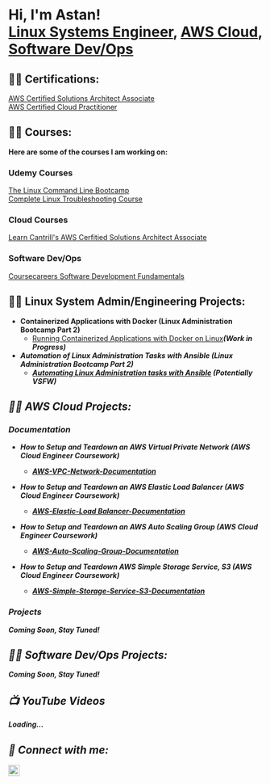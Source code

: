 <h1>Hi, I'm Astan! 
<br/><a href="https://github.com/Astan-Billings">Linux Systems Engineer</a>, <a href="https://www.linkedin.com/in/acbillings/">AWS Cloud</a>, <a href="https://www.linkedin.com/in/acbillings/">Software Dev/Ops</a></h1>

<h2>👨‍💻 Certifications:</h2>

<a href="https://www.credly.com/earner/earned/badge/c08b4c5e-28ad-4bc1-8a4f-9e8a33a99113">AWS Certified Solutions Architect Associate</a>
 <br/><a href="https://www.credly.com/earner/earned/badge/3a52bfbb-8486-4b1d-8cf8-356d36037e1b">AWS Certified Cloud Practitioner</a>

 <h2>👨‍💻 Courses:</h2>
 <b>Here are some of the courses I am working on:</b>
 
 <h3>Udemy Courses</h3>
 <a href="https://www.udemy.com/course/the-linux-command-line-bootcamp/">The Linux Command Line Bootcamp</a><br>
 <a href="https://www.udemy.com/course/linux-troubleshooting-course/">Complete Linux Troubleshooting Course</a><br>
 <!-- <a href="">Bash Mastery: The Complete Guide to Bash Shell Scripting</a> -->

 <h3>Cloud Courses</h3>
 <a href="https://learn.cantrill.io/p/aws-certified-solutions-architect-associate-saa-c03">Learn Cantrill's AWS Cerfitied Solutions Architect   Associate</a>

 <h3>Software Dev/Ops</h3>
 <a href="https://coursecareers.com/courses/explore/software-dev-fundamentals">Coursecareers Software Development Fundamentals</a>



<h2>👨‍💻 Linux System Admin/Engineering Projects:</h2>

- <b>Containerized Applications with Docker (Linux Administration Bootcamp Part 2)</b>
  - [Running Containerized Applications with Docker on Linux](https://github.com/Astan-Billings/Linux-Docker-Container)<b><i>(Work in Progress)
- <b>Automation of Linux Administration Tasks with Ansible (Linux Administration Bootcamp Part 2)</b>
  - [Automating Linux Administration tasks with Ansible](https://github.com/Astan-Billings/Linux-Ansible-Automation/) <b><i>(Potentially VSFW)</b></i>

 <!--
- <b>Full Stack Web App (React, NodeJS, Azure, and Machine Learning Components)</b>
  - [Image Analysis Middleware](https://github.com/joshmadakor1/4chan-Image-Analysis-Middleware-C964) <b><i>(Potentially NSFW)</b></i>
- <b>PowerShell</b>
  - [Windows EventLog: Failed RDP Logins Source IP to full GeoData Conversion](https://github.com/joshmadakor1/Sentinel-Lab)
  - [JWipe (Disk Wiping Utility)](https://github.com/joshmadakor1/Jwipe.PowerShell)
  - [Active Directory Bulk User Creation](https://github.com/joshmadakor1/AD_PS)
  - [FIM (File Integrity Monitor)](https://github.com/joshmadakor1/PowerShell-Integrity-FIM)
- <b>C# (.NET Desktop Applications)</b>
  - [Ransomware Proof of Concept (Encrypter)](https://github.com/joshmadakor1/EncrypterPOC)
  - [Ransomware Proof of Concept (Decrypter)](https://github.com/joshmadakor1/DecrypterPOC)
  - [Keylogger with Email Capability](https://github.com/joshmadakor1/Key-Logger-With-Email)
- <b>Python</b>
  - [Package Delivery Application (Datastructures and Algorithms Demo)](https://github.com/joshmadakor1/Package-Delivery-Pathfinding-Algorithm)
-->

<h2>👨‍💻 AWS Cloud Projects:</h2>

<h3>Documentation</h3>

- <b>How to Setup and Teardown an AWS Virtual Private Network (AWS Cloud Engineer Coursework)</b><br/>
  - [AWS-VPC-Network-Documentation](https://github.com/Astan-Billings/Aws-Vpc-Network-Documentation/)

- <b>How to Setup and Teardown an AWS Elastic Load Balancer (AWS Cloud Engineer Coursework)</b><br/>
  - [AWS-Elastic-Load Balancer-Documentation](https://github.com/Astan-Billings/Aws-Elastic-Load-Balancer-Documentation)

- <b>How to Setup and Teardown an AWS Auto Scaling Group (AWS Cloud Engineer Coursework)</b><br/>
  - [AWS-Auto-Scaling-Group-Documentation](https://github.com/Astan-Billings/Aws-Auto-Scaling-Group-Documentation)

- <b>How to Setup and Teardown AWS Simple Storage Service, S3  (AWS Cloud Engineer Coursework)</b><br/>
  - [AWS-Simple-Storage-Service-S3-Documentation](https://github.com/Astan-Billings/Aws-Simple-Storage-Service-Documentation)

<h3>Projects</h3>

  <b>Coming Soon, Stay Tuned!</b>

<h2>👨‍💻 Software Dev/Ops Projects:</h2>
  <b>Coming Soon, Stay Tuned!</b>

<!--  
- <b>Software Development Projects</b>
  - 

- <b>Software DevOps Projects</b>
  - 
-->

<h2>📺 YouTube Videos</h2>

<b>Loading...</b>

<!--
- [How to get into Cybersecurity Starting From Zero](https://www.youtube.com/watch?v=a83ASGn_V_s)
- [A Day in the Life of a Cybersecurity Anayst](https://www.youtube.com/watch?v=uHy3oM7NnoU)
- [How to Create a KeyLogger (C#)](https://www.youtube.com/watch?v=N-L9hklSlNk)
- [Ransomware Demonstration (C#)](https://www.youtube.com/watch?v=OfvdQeh79s0)
- [Is WGU Legit?](https://www.youtube.com/watch?v=E2MwRWxDBkA)
-->

<h2> 🤳 Connect with me:</h2>

<!--
[<img align="left" alt="JoshMadakor | YouTube" width="22px" src="https://cdn.jsdelivr.net/npm/simple-icons@v3/icons/youtube.svg" />][youtube]
[<img align="left" alt="JoshMadakor | Twitter" width="22px" src="https://cdn.jsdelivr.net/npm/simple-icons@v3/icons/twitter.svg" />][twitter]
[<img align="left" alt="JoshMadakor | Instagram" width="22px" src="https://cdn.jsdelivr.net/npm/simple-icons@v3/icons/instagram.svg" />][instagram]
-->
[<img align="left" alt="AstanBillings | LinkedIn" width="22px" src="https://cdn.jsdelivr.net/npm/simple-icons@v3/icons/linkedin.svg" />][Linkedin]

<!--
[twitter]: https://twitter.com/joshmadakor
[youtube]: https://www.youtube.com/c/joshmadakor
[instagram]: https://www.instagram.com/joshmadakor/
-->
[linkedin]: https://www.linkedin.com/in/acbillings/

<!--
**joshmadakor1/joshmadakor1** is a ✨ _special_ ✨ repository because its `README.md` (this file) appears on your GitHub profile.

Here are some ideas to get you started:

- 🔭 I’m currently working on ...
- 🌱 I’m currently learning ...
- 👯 I’m looking to collaborate on ...
- 🤔 I’m looking for help with ...
- 💬 Ask me about ...
- 📫 How to reach me: ...
- 😄 Pronouns: ...
- ⚡ Fun fact: ...
-->

<!--
**joshmadakor1/joshmadakor1** is a ✨ _special_ ✨ repository because its `README.md` (this file) appears on your GitHub profile.

Here are some ideas to get you started:

- 🔭 I’m currently working on ...
- 🌱 I’m currently learning ...
- 👯 I’m looking to collaborate on ...
- 🤔 I’m looking for help with ...
- 💬 Ask me about ...
- 📫 How to reach me: ...
- 😄 Pronouns: ...
- ⚡ Fun fact: ...
-->
